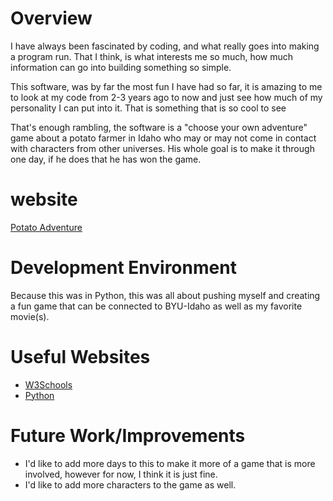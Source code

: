 # Overview

I have always been fascinated by coding, and what really goes into making a program run. That I think, is what interests me so much, how much information can go into building something so simple.

This software, was by far the most fun I have had so far, it is amazing to me to look at my code from 2-3 years ago to now and just see how much of my personality I can put into it. That is something
that is so cool to see

That's enough rambling, the software is a "choose your own adventure" game about a potato farmer in Idaho who may or may not come in contact with characters from other universes. His whole goal is to make
it through one day, if he does that he has won the game. 
# website

[Potato Adventure]()

# Development Environment

Because this was in Python, this was all about pushing myself and creating a fun game that can be connected to BYU-Idaho as well as my favorite movie(s). 

# Useful Websites

- [W3Schools](https://www.w3schools.com/python/python_functions.asp)
- [Python](https://docs.python.org/3/library/functions.html)

# Future Work/Improvements

- I'd like to add more days to this to make it more of a game that is more involved, however for now, I think it is just fine.  
- I'd like to add more characters to the game as well. 